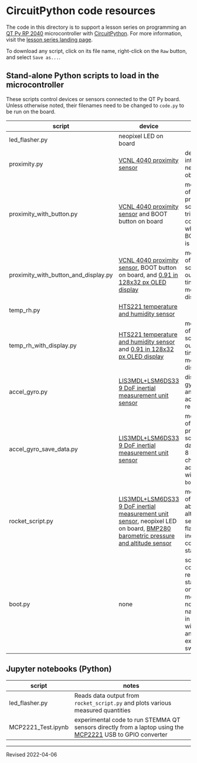 # CircuitPython code resources

The code in this directory is to support a lesson series on programming an [QT Py RP 2040](https://www.adafruit.com/product/4900) microcontroller with [CircuitPython](https://circuitpython.org/). For more information, visit the [lesson series landing page](https://heardlibrary.github.io/digital-scholarship/script/python/circuit/).

To download any script, click on its file name, right-click on the `Raw` button, and select `Save as...`.

## Stand-alone Python scripts to load in the microcontroller

These scripts control devices or sensors connected to the QT Py board. Unless otherwise noted, their filenames need to be changed to `code.py` to be run on the board.

| script | device | notes |
|--------|--------|-------|
| led_flasher.py | neopixel LED on board |  |
| proximity.py | [VCNL 4040 proximity sensor](https://learn.adafruit.com/adafruit-vcnl4040-proximity-sensor/python-circuitpython) | detects light intensity and nearby objects |
| proximity_with_button.py | [VCNL 4040 proximity sensor](https://learn.adafruit.com/adafruit-vcnl4040-proximity-sensor/python-circuitpython) and BOOT button on board | modification of the previous script to trigger data collection when the BOOT button is pressed |
| proximity_with_button_and_display.py | [VCNL 4040 proximity sensor](https://learn.adafruit.com/adafruit-vcnl4040-proximity-sensor/python-circuitpython), BOOT button on board, and [0.91 in 128x32 px OLED display](https://www.adafruit.com/product/4440) | modification of previous script to also output to a tiny monochrome display |
| temp_rh.py | [HTS221 temperature and humidity sensor](https://www.adafruit.com/product/4535) |  |
| temp_rh_with_display.py | [HTS221 temperature and humidity sensor](https://www.adafruit.com/product/4535) and [0.91 in 128x32 px OLED display](https://www.adafruit.com/product/4440) | modification of previous script to also output to a tiny monochrome display |
| accel_gyro.py | [LIS3MDL+LSM6DS33 9 DoF inertial measurement unit sensor](https://www.adafruit.com/product/4485) | displays the gyroscope and accelerometer readings |
| accel_gyro_save_data.py | [LIS3MDL+LSM6DS33 9 DoF inertial measurement unit sensor](https://www.adafruit.com/product/4485) | modification of the previous script to save data on QT Py 8 MB memory chip; requires additional wiring and the `boot.py` script |
| rocket_script.py | [LIS3MDL+LSM6DS33 9 DoF inertial measurement unit sensor](https://www.adafruit.com/product/4485), neopixel LED on board, [BMP280 barometric pressure and altitude sensor](https://www.adafruit.com/product/2651) | modification of the script above to add altitude sensor and flash LED to indicate data collection has started |
| boot.py | none | script to control read/write state of onboard 8 MB memory; do not change name -- used in conjunction with `code.py` and an external switch |

## Jupyter notebooks (Python)

| script | notes |
|--------|-------|
| led_flasher.py | Reads data output from `rocket_script.py` and plots various measured quantities |
| MCP2221_Test.ipynb | experimental code to run STEMMA QT sensors directly from a laptop using the [MCP2221](https://www.adafruit.com/product/4471) USB to GPIO converter |

-----
Revised 2022-04-06
